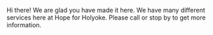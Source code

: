 ---
---


Hi there! We are glad you have made it here. We have many different services here at Hope for Holyoke. Please call or stop by to get more information.